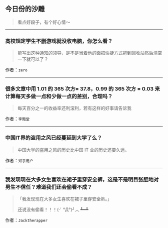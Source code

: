 ## 今日份的沙雕

> 看点好段子，有个好心情～


 
---

### 高校规定学生不删游戏就没收电脑，你怎么看？

> 能写出这种通知的领导，是不是当着他的面把快捷方式拖到回收站然后清空一下就可以了？


作者：`zero`

---

### 很多文章中用 1.01 的 365 次方= 37.8，0.99 的 365 次方 = 0.03 来计算每天多做一点和少做一点的差别，合理吗？

> 每天百分之一的收益率还利滚利，若有这样的好事请告诉我


作者：`李黯堂`

---

### 中国IT界的盗用之风已经蔓延到大学了么？

> 中国大学的盗用之风的历史比中国 IT 业的历史还要久远。


作者：`知乎用户`

---

### 我发现现在大多女生喜欢在裙子里穿安全裤，这是不是明目张胆地对男生不信任？难道我们还会偷看不成？

> 「我发现现在大多女生喜欢在裙子里穿安全裤。」
> 
> 还说没有偷看！！！(╯°Д°)╯︵ ┻━┻


作者：`Jacktherapper`